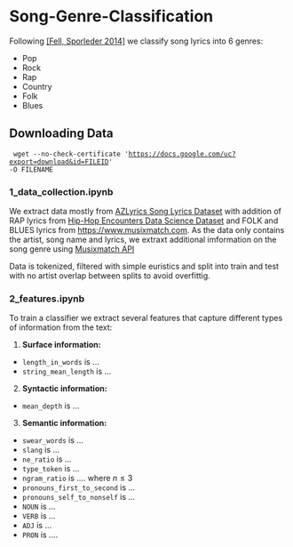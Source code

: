 # Song-Genre-Classification

Following [[Fell, Sporleder 2014]](https://www.aclweb.org/anthology/C14-1059/) we classify song lyrics into 6 genres:
- Pop
- Rock
- Rap
- Country
- Folk      
- Blues

## Downloading Data
<code> wget --no-check-certificate 'https://docs.google.com/uc?export=download&id=FILEID' -O FILENAME</code>

### 1_data_collection.ipynb
We extract data mostly from [AZLyrics Song Lyrics Dataset](https://www.kaggle.com/albertsuarez/azlyrics) with addition of RAP lyrics from [Hip-Hop Encounters Data Science Dataset](https://www.kaggle.com/rikdifos/rap-lyrics) and FOLK and BLUES lyrics from https://www.musixmatch.com.
As the data only contains the artist, song name and lyrics, we extraxt additional imformation on the song genre using [Musixmatch API](https://developer.musixmatch.com) 

Data is tokenized, filtered with simple euristics and split into train and test with no artist overlap between splits to avoid overfittig.


### 2_features.ipynb
To train a classifier we extract several features that capture different types of information from the text:
1. **Surface information:**
  - ```length_in_words``` is ...
  - ```string_mean_length``` is ...
2. **Syntactic information:**
  - ```mean_depth``` is ... 
3. **Semantic information:**
  - ```swear_words``` is ...
  - ```slang```  is ...
  - ```ne_ratio``` is ...
  - ```type_token``` is ...
  - ```ngram_ratio``` is .... where $n \leq 3$
  - ```pronouns_first_to_second``` is ...
  - ```pronouns_self_to_nonself``` is ...
  - ```NOUN``` is ...
  - ```VERB``` is ...
  - ```ADJ``` is ...
  - ```PRON``` is ....
